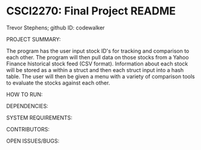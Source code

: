 # CSCI2270: Final Project README
Trevor Stephens; github ID: codewalker

PROJECT SUMMARY:

The program has the user input stock ID's for tracking and comparison to each other. The program will then pull data on those stocks from a Yahoo Finance historical stock feed (CSV format). Information about each stock will be stored as a within a struct and then each struct input into a hash table. The user will then be given a menu with a variety of comparison tools to evaluate the stocks against each other. 


HOW TO RUN:

DEPENDENCIES:

SYSTEM REQUIREMENTS:

CONTRIBUTORS:

OPEN ISSUES/BUGS:

